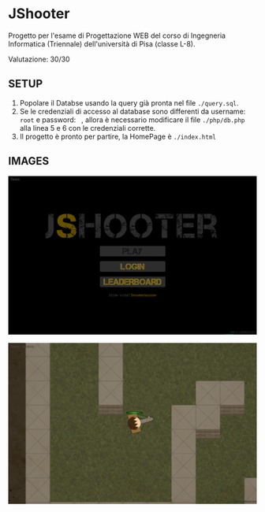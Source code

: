 # JShooter

Progetto per l'esame di Progettazione WEB del corso di Ingegneria Informatica (Triennale) dell'università di Pisa (classe L-8).

Valutazione: 30/30

## SETUP
1. Popolare il Databse usando la query già pronta nel file `./query.sql`.
2. Se le credenziali di accesso al database sono differenti da username: `root` e password: ` `, allora è necessario modificare il file `./php/db.php` alla linea 5 e 6 con le credenziali corrette.
3. Il progetto è pronto per partire, la HomePage è `./index.html`

## IMAGES
![menu](./menu.png)

![game](./game.png)
